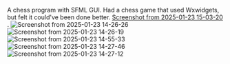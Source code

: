 A chess program with SFML GUI. Had a chess game that used Wxwidgets, but felt it could've been done better.
[Screenshot from 2025-01-23 15-03-20](https://github.com/user-attachments/assets/026ab87c-0fe4-4505-8845-077ac58778e5)
. 
![Screenshot from 2025-01-23 14-26-26](https://github.com/user-attachments/assets/cd0eaa07-70a2-4587-89f9-bacb910bf671)
![Screenshot from 2025-01-23 14-26-19](https://github.com/user-attachments/assets/994b21cd-4bd6-4fe0-8a4a-47a7439e6a10)
![Screenshot from 2025-01-23 14-55-33](https://github.com/user-attachments/assets/2f6760b8-a06d-4e13-8e96-5c235f0d311f)
![Screenshot from 2025-01-23 14-27-46](https://github.com/user-attachments/assets/98217a11-c6b8-44e1-a6f4-bb07170a8cdd)
![Screenshot from 2025-01-23 14-27-12](https://github.com/user-attachments/assets/3ef4c9f6-e6bb-472c-be05-355f2a42fdb9)
